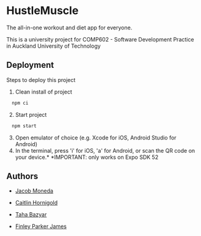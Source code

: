 
# HustleMuscle
The all-in-one workout and diet app for everyone.

This is a university project for COMP602 - Software Development Practice in Auckland University of Technology



## Deployment

Steps to deploy this project

1. Clean install of project
```bash
  npm ci
```
2. Start project
```bash
  npm start
```
3. Open emulator of choice (e.g. Xcode for iOS, Android Studio for Android)
4. In the terminal, press 'i' for iOS, 'a' for Android, or scan the QR code on your device.*
*IMPORTANT: only works on Expo SDK 52
## Authors

- [Jacob Moneda](http://github.com/jacobmoneda "‌")

- [Caitlin Hornigold](http://github.com/caitlinhornigold1 "‌")

- [Taha Bazyar](https://github.com/tahabazyar "‌")

- [Finley Parker James](https://github.com/finleyparker)

